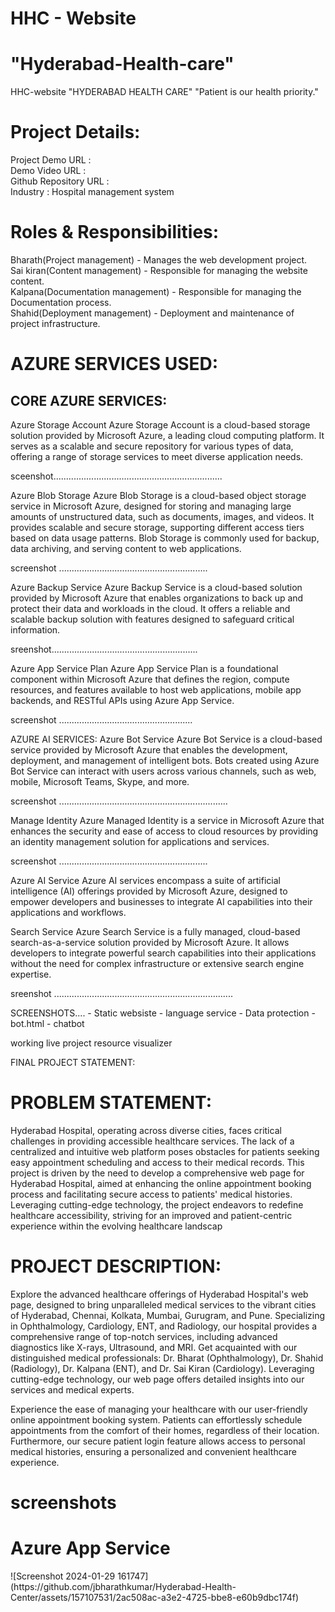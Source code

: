 <h1>HHC - Website</h1>
<h1> "Hyderabad-Health-care" </h1>
HHC-website
"HYDERABAD HEALTH CARE"
"Patient is our health priority."

<h1> Project Details: </h1>

Project Demo URL :<br>
Demo Video URL :<br>
Github Repository URL :<br> 
Industry : Hospital management system



<h1> Roles & Responsibilities: </h1>

Bharath(Project management) - Manages the web development project.<br>
Sai kiran(Content management) - Responsible for managing the website content.<br>
Kalpana(Documentation management) - Responsible for managing the Documentation process.<br>
Shahid(Deployment management) - Deployment and maintenance of project infrastructure.



<h1> AZURE SERVICES USED: </h1>
<h2>CORE AZURE SERVICES:</h2>
Azure Storage Account Azure Storage Account is a cloud-based storage solution provided by Microsoft Azure, a leading cloud computing platform. It serves as a scalable and secure repository for various types of data, offering a range of storage services to meet diverse application needs.

sceenshot...................................................................

Azure Blob Storage
Azure Blob Storage is a cloud-based object storage service in Microsoft Azure, designed for storing and managing large amounts of unstructured data, such as documents, images, and videos. It provides scalable and secure storage, supporting different access tiers based on data usage patterns. Blob Storage is commonly used for backup, data archiving, and serving content to web applications.

screenshot ...........................................................

Azure Backup Service
Azure Backup Service is a cloud-based solution provided by Microsoft Azure that enables organizations to back up and protect their data and workloads in the cloud. It offers a reliable and scalable backup solution with features designed to safeguard critical information.

sreenshot..........................................................

Azure App Service Plan
Azure App Service Plan is a foundational component within Microsoft Azure that defines the region, compute resources, and features available to host web applications, mobile app backends, and RESTful APIs using Azure App Service.

screenshot .....................................................

AZURE AI SERVICES:
Azure Bot Service
Azure Bot Service is a cloud-based service provided by Microsoft Azure that enables the development, deployment, and management of intelligent bots. Bots created using Azure Bot Service can interact with users across various channels, such as web, mobile, Microsoft Teams, Skype, and more.

screenshot ...................................................................

Manage Identity
Azure Managed Identity is a service in Microsoft Azure that enhances the security and ease of access to cloud resources by providing an identity management solution for applications and services.

screenshot ...........................................................

Azure AI Service
Azure AI services encompass a suite of artificial intelligence (AI) offerings provided by Microsoft Azure, designed to empower developers and businesses to integrate AI capabilities into their applications and workflows.

Search Service Azure Search Service is a fully managed, cloud-based search-as-a-service solution provided by Microsoft Azure. It allows developers to integrate powerful search capabilities into their applications without the need for complex infrastructure or extensive search engine expertise.

sreenshot .......................................................................

SCREENSHOTS.... - Static websiste - language service - Data protection - bot.html - chatbot

working live project resource visualizer

FINAL PROJECT STATEMENT:


<h1> PROBLEM STATEMENT: </h1>

Hyderabad Hospital, operating across diverse cities, faces critical challenges in providing accessible healthcare services. The lack of a centralized and intuitive web platform poses obstacles for patients seeking easy appointment scheduling and access to their medical records. This project is driven by the need to develop a comprehensive web page for Hyderabad Hospital, aimed at enhancing the online appointment booking process and facilitating secure access to patients' medical histories. Leveraging cutting-edge technology, the project endeavors to redefine healthcare accessibility, striving for an improved and patient-centric experience within the evolving healthcare landscap


<h1> PROJECT DESCRIPTION: </h1>

Explore the advanced healthcare offerings of Hyderabad Hospital's web page, designed to bring unparalleled medical services to the vibrant cities of Hyderabad, Chennai, Kolkata, Mumbai, Gurugram, and Pune. Specializing in Ophthalmology, Cardiology, ENT, and Radiology, our hospital provides a comprehensive range of top-notch services, including advanced diagnostics like X-rays, Ultrasound, and MRI. Get acquainted with our distinguished medical professionals: Dr. Bharat (Ophthalmology), Dr. Shahid (Radiology), Dr. Kalpana (ENT), and Dr. Sai Kiran (Cardiology). Leveraging cutting-edge technology, our web page offers detailed insights into our services and medical experts.

Experience the ease of managing your healthcare with our user-friendly online appointment booking system. Patients can effortlessly schedule appointments from the comfort of their homes, regardless of their location. Furthermore, our secure patient login feature allows access to personal medical histories, ensuring a personalized and convenient healthcare experience.

<h1>screenshots</h1>
<h1>Azure App Service</h1>
![Screenshot 2024-01-29 161747](https://github.com/jbharathkumar/Hyderabad-Health-Center/assets/157107531/2ac508ac-a3e2-4725-bbe8-e60b9dbc174f)
<img src = "" />




